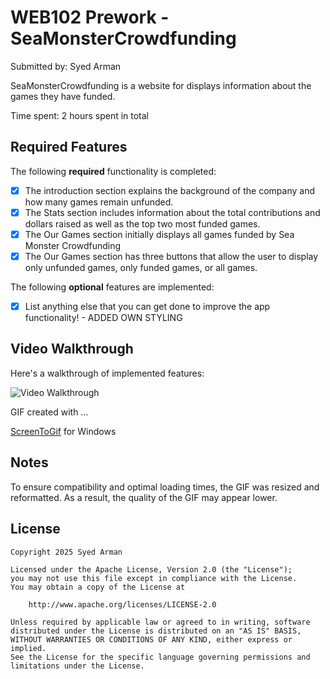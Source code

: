 # WEB102 Prework - SeaMonsterCrowdfunding

Submitted by: Syed Arman

SeaMonsterCrowdfunding is a website for displays information about the games they have funded.

Time spent: 2 hours spent in total

## Required Features

The following **required** functionality is completed:

* [X] The introduction section explains the background of the company and how many games remain unfunded.
* [X] The Stats section includes information about the total contributions and dollars raised as well as the top two most funded games.
* [X] The Our Games section initially displays all games funded by Sea Monster Crowdfunding
* [X] The Our Games section has three buttons that allow the user to display only unfunded games, only funded games, or all games.

The following **optional** features are implemented:

* [X] List anything else that you can get done to improve the app functionality! - ADDED OWN STYLING

## Video Walkthrough

Here's a walkthrough of implemented features:

<img src='https://github.com/user-attachments/assets/261eb745-c532-4118-8a50-4fb1c11dd5ce' title='Video Walkthrough' width='' alt='Video Walkthrough' />


GIF created with ...  

[ScreenToGif](https://www.screentogif.com/) for Windows


## Notes

To ensure compatibility and optimal loading times, the GIF was resized and reformatted. As a result, the quality of the GIF may appear lower.

## License

    Copyright 2025 Syed Arman

    Licensed under the Apache License, Version 2.0 (the "License");
    you may not use this file except in compliance with the License.
    You may obtain a copy of the License at

        http://www.apache.org/licenses/LICENSE-2.0

    Unless required by applicable law or agreed to in writing, software
    distributed under the License is distributed on an "AS IS" BASIS,
    WITHOUT WARRANTIES OR CONDITIONS OF ANY KIND, either express or implied.
    See the License for the specific language governing permissions and
    limitations under the License.
